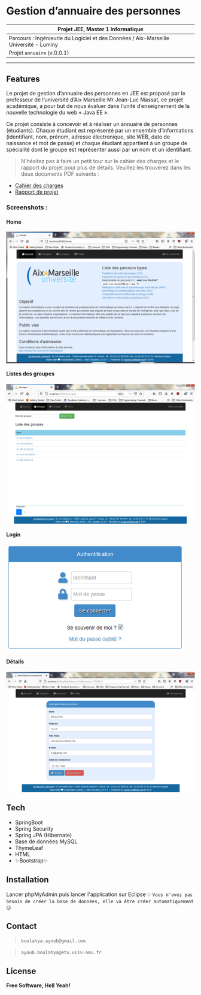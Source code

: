 # Gestion d’annuaire des personnes
 
| Projet JEE, Master 1 Informatique |
| ------ |
| Parcours : Ingénieurie du Logiciel et des Données / Aix-Marseille Université - Luminy |
| Projet `annuaire` (v.0.0.1) |
***********************************************************************
## Features
Le  projet  de  gestion  d’annuaire  des  personnes  en  JEE  est  proposé  par  le  professeur  de l’université d’Aix Marseille Mr Jean-Luc Massat, ce projet académique, a pour but de nous évaluer dans l’unité d’enseignement de la nouvelle technologie du web « Java EE ».
 
Ce  projet  consiste  à  concevoir  et  à  réaliser  un  annuaire  de  personnes  (étudiants).  Chaque étudiant  est représenté  par  un  ensemble  d’informations  (identifiant,  nom,  prénom,  adresse électronique, site WEB, date de naissance et mot de passe) et chaque étudiant appartient à un groupe de spécialité dont le groupe est représenter aussi par un nom et un identifiant.
 
> N'hésitez pas à faire un petit tour sur le cahier des charges et le rapport du projet pour plus de détails. Veuillez les trouverez dans les deux documents PDF suivants :
 
- [Cahier des charges]
- [Rapport de projet]

### Screenshots :

#### Home
<img align="center" src="screenshots/home.png" alt="Home interface">

#### Listes des groupes
<img align="center" src="screenshots/groupes.png" alt="Groupes interface">

#### Login
<img align="center" src="screenshots/login.png" alt="Login interface">

#### Détails
<img align="center" src="screenshots/details.png" alt="Details interface">

## Tech
- SpringBoot
- Spring Security
- Spring JPA (Hibernate)
- Base de données MySQL
- ThymeLeaf
- HTML
- ✨Bootstrap✨
 
## Installation
Lancer phpMyAdmin puis lancer l'application sur Eclipse
💡 `Vous n'avez pas besoin de créer la base de données, elle va être créer automatiquement 😉`
 
## Contact
> `boulahya.ayoub@gmail.com`
 
> `ayoub.boulahya@etu.univ-amu.fr`

 
## License
**Free Software, Hell Yeah!**

[Cahier des charges]: <https://github.com/Ayoub-BL/Annuaire_AMU_JavaEE/blob/master/annuaire_documents/CdC.pdf>
[Rapport de projet]: <https://github.com/Ayoub-BL/Annuaire_AMU_JavaEE/blob/master/annuaire_documents/Rapport.pdf>
